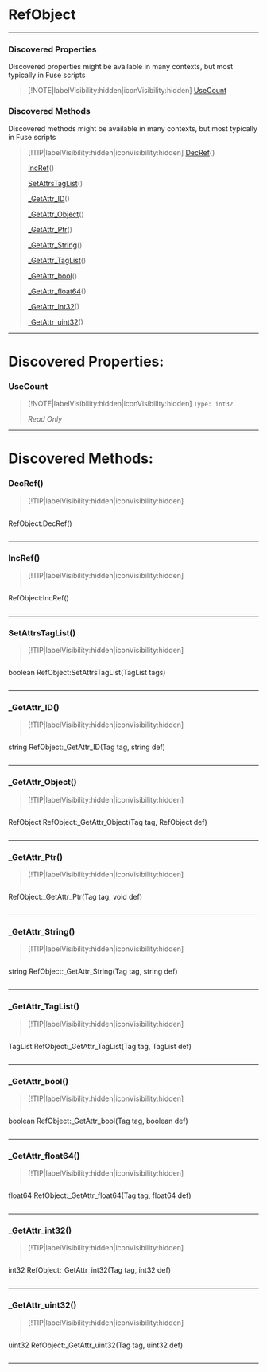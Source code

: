 # RefObject
___
### Discovered Properties  
Discovered properties might be available in many contexts, but most typically in Fuse scripts  
> [!NOTE|labelVisibility:hidden|iconVisibility:hidden]
> [UseCount](#UseCount)
>
### Discovered Methods  
Discovered methods might be available in many contexts, but most typically in Fuse scripts  
> [!TIP|labelVisibility:hidden|iconVisibility:hidden]
> [DecRef](#DecRef)()
>
> [IncRef](#IncRef)()
>
> [SetAttrsTagList](#SetAttrsTagList)()
>
> [_GetAttr_ID](#_GetAttr_ID)()
>
> [_GetAttr_Object](#_GetAttr_Object)()
>
> [_GetAttr_Ptr](#_GetAttr_Ptr)()
>
> [_GetAttr_String](#_GetAttr_String)()
>
> [_GetAttr_TagList](#_GetAttr_TagList)()
>
> [_GetAttr_bool](#_GetAttr_bool)()
>
> [_GetAttr_float64](#_GetAttr_float64)()
>
> [_GetAttr_int32](#_GetAttr_int32)()
>
> [_GetAttr_uint32](#_GetAttr_uint32)()
>
___

# Discovered Properties: <!-- {docsify-ignore} -->

### UseCount
> [!NOTE|labelVisibility:hidden|iconVisibility:hidden]
> `Type: int32`
>
> *<span class="read_only">Read Only</span>*
>
___


# Discovered Methods: <!-- {docsify-ignore} -->

### DecRef()
> [!TIP|labelVisibility:hidden|iconVisibility:hidden]
> ```php
 RefObject:DecRef()
> ```
>
___

### IncRef()
> [!TIP|labelVisibility:hidden|iconVisibility:hidden]
> ```php
 RefObject:IncRef()
> ```
>
___

### SetAttrsTagList()
> [!TIP|labelVisibility:hidden|iconVisibility:hidden]
> ```php
boolean RefObject:SetAttrsTagList(TagList tags)
> ```
>
___

### _GetAttr_ID()
> [!TIP|labelVisibility:hidden|iconVisibility:hidden]
> ```php
string RefObject:_GetAttr_ID(Tag tag, string def)
> ```
>
___

### _GetAttr_Object()
> [!TIP|labelVisibility:hidden|iconVisibility:hidden]
> ```php
RefObject RefObject:_GetAttr_Object(Tag tag, RefObject def)
> ```
>
___

### _GetAttr_Ptr()
> [!TIP|labelVisibility:hidden|iconVisibility:hidden]
> ```php
 RefObject:_GetAttr_Ptr(Tag tag, void def)
> ```
>
___

### _GetAttr_String()
> [!TIP|labelVisibility:hidden|iconVisibility:hidden]
> ```php
string RefObject:_GetAttr_String(Tag tag, string def)
> ```
>
___

### _GetAttr_TagList()
> [!TIP|labelVisibility:hidden|iconVisibility:hidden]
> ```php
TagList RefObject:_GetAttr_TagList(Tag tag, TagList def)
> ```
>
___

### _GetAttr_bool()
> [!TIP|labelVisibility:hidden|iconVisibility:hidden]
> ```php
boolean RefObject:_GetAttr_bool(Tag tag, boolean def)
> ```
>
___

### _GetAttr_float64()
> [!TIP|labelVisibility:hidden|iconVisibility:hidden]
> ```php
float64 RefObject:_GetAttr_float64(Tag tag, float64 def)
> ```
>
___

### _GetAttr_int32()
> [!TIP|labelVisibility:hidden|iconVisibility:hidden]
> ```php
int32 RefObject:_GetAttr_int32(Tag tag, int32 def)
> ```
>
___

### _GetAttr_uint32()
> [!TIP|labelVisibility:hidden|iconVisibility:hidden]
> ```php
uint32 RefObject:_GetAttr_uint32(Tag tag, uint32 def)
> ```
>
___

